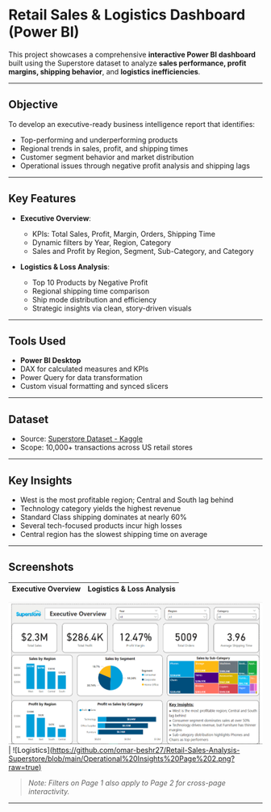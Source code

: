 # Retail Sales & Logistics Dashboard (Power BI)

This project showcases a comprehensive **interactive Power BI dashboard** built using the Superstore dataset to analyze **sales performance, profit margins, shipping behavior**, and **logistics inefficiencies**.

---

## Objective

To develop an executive-ready business intelligence report that identifies:
- Top-performing and underperforming products
- Regional trends in sales, profit, and shipping times
- Customer segment behavior and market distribution
- Operational issues through negative profit analysis and shipping lags

---

## Key Features

- **Executive Overview**:
  - KPIs: Total Sales, Profit, Margin, Orders, Shipping Time
  - Dynamic filters by Year, Region, Category
  - Sales and Profit by Region, Segment, Sub-Category, and Category

- **Logistics & Loss Analysis**:
  - Top 10 Products by Negative Profit
  - Regional shipping time comparison
  - Ship mode distribution and efficiency
  - Strategic insights via clean, story-driven visuals

---

## Tools Used

- **Power BI Desktop**
- DAX for calculated measures and KPIs
- Power Query for data transformation
- Custom visual formatting and synced slicers

---

## Dataset

- Source: [Superstore Dataset - Kaggle](https://www.kaggle.com/datasets/vivek468/superstore-dataset-final)
- Scope: 10,000+ transactions across US retail stores

---

## Key Insights

- West is the most profitable region; Central and South lag behind
- Technology category yields the highest revenue
- Standard Class shipping dominates at nearly 60%
- Several tech-focused products incur high losses
- Central region has the slowest shipping time on average

---

## Screenshots

| Executive Overview | Logistics & Loss Analysis |
|--------------------|----------------------------|
[![Executive Overview](https://github.com/omar-beshr27/Retail-Sales-Analysis-Superstore/blob/main/Executive%20Overview%20Page%201.png?raw=true)](https://github.com/omar-beshr27/Retail-Sales-Analysis-Superstore/blob/main/Executive%20Overview%20Page%201.png)
 | ![Logistics][(https://github.com/omar-beshr27/Retail-Sales-Analysis-Superstore/blob/main/Operational%20Insights%20Page%202.png?raw=true)](https://github.com/omar-beshr27/Retail-Sales-Analysis-Superstore/blob/main/Operational%20Insights%20Page%202.png)
> _Note: Filters on Page 1 also apply to Page 2 for cross-page interactivity._

---

